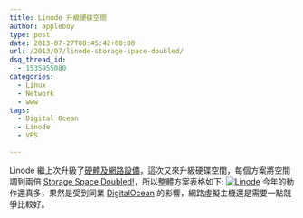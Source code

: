 ```yaml
---
title: Linode 升級硬碟空間
author: appleboy
type: post
date: 2013-07-27T00:45:42+00:00
url: /2013/07/linode-storage-space-doubled/
dsq_thread_id:
  - 1535955080
categories:
  - Linux
  - Network
  - www
tags:
  - Digital Ocean
  - Linode
  - VPS

---
```

Linode 繼上次升級了<a href="http://blog.wu-boy.com/2013/03/linode-nextgen-the-network-and-hardware/" target="_blank">硬體及網路設備</a>，這次又來升級硬碟空間，每個方案將空間調到兩倍 <a href="https://blog.linode.com/2013/07/25/storage-space-doubled/" target="_blank">Storage Space Doubled!</a>，所以整體方案表格如下: [<img src="https://i0.wp.com/farm4.staticflickr.com/3669/9372047355_840d80c1e1_z.jpg?resize=640%2C304&#038;ssl=1" alt="Linode" data-recalc-dims="1" />][1] 今年的動作還真多，果然是受到同業 <a href="https://www.digitalocean.com/" target="_blank">DigitalOcean</a> 的影響，網路虛擬主機還是需要一點競爭比較好。

 [1]: https://www.flickr.com/photos/appleboy/9372047355/ "Linode by appleboy46, on Flickr"